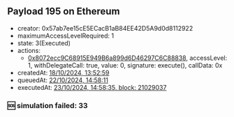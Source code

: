 ## Payload 195 on Ethereum

- creator: 0x57ab7ee15cE5ECacB1aB84EE42D5A9d0d8112922
- maximumAccessLevelRequired: 1
- state: 3(Executed)
- actions:
  - [0x8072ecc9C68915E949B6a899d6D46297C6C88838](https://etherscan.io/tx/0x8072ecc9C68915E949B6a899d6D46297C6C88838), accessLevel: 1, withDelegateCall: true, value: 0, signature: execute(), callData: 0x
- createdAt: [18/10/2024, 13:52:59](https://etherscan.io/tx/0xa0ccb189ae459cac5043e6ba23db0de0d2eef96ad53f473274ec16e73ed378d9)
- queuedAt: [22/10/2024, 14:58:11](https://etherscan.io/tx/0x19210cf254c29d5ec68ce3d21c96a0b23555ec200cf37c64a03f97d1da4ea295)
- executedAt: [23/10/2024, 14:58:35, block: 21029037](https://etherscan.io/tx/0xd51a3d16d460e3a088cf4a402fe829bfa86accb7f6cb8f339b4e201cc22943c7)

### :sos: simulation failed: 33
